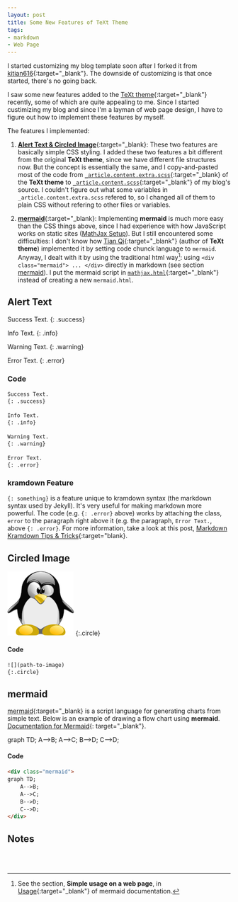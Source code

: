 ```yaml
---
layout: post
title: Some New Features of TeXt Theme
tags: 
- markdown
- Web Page
---
```

<!--more-->

I started customizing my blog template soon after I forked it from [kitian616](https://github.com/kitian616/jekyll-TeXt-theme/){:target="_blank"}. The downside of customizing is that once started, there's no going back. 

I saw some new features added to the [TeXt theme](https://tianqi.name/jekyll-TeXt-theme/){:target="_blank"} recently, some of which are quite appealing to me. Since I started custimizing my blog and since I'm a layman of web page design, I have to figure out how to implement these features by myself. 

The features I implemented:

1. [**Alert Text & Circled Image**](https://tianqi.name/jekyll-TeXt-theme/test/2017/08/08/additional-styles.html){:target="_blank}: These two features are basically simple CSS styling. I added these two features a bit different from the original **TeXt theme**, since we have different file structures now. But the concept is essentially the same, and I copy-and-pasted most of the code from [`_article.content.extra.scss`](https://github.com/kitian616/jekyll-TeXt-theme/blob/master/_sass/components/_article.content.extra.scss){:target="_blank} of the **TeXt theme** to [`_article.content.scss`](https://github.com/liao961120/liao961120.github.io/blob/master/_sass/components/_article.content.scss){:target="_blank"} of my blog's source. I couldn't figure out what some variables in `_article.content.extra.scss` refered to, so I changed all of them to plain CSS without refering to other files or variables.


2. [**mermaid**](https://tianqi.name/jekyll-TeXt-theme/test/2017/06/06/mermaid.html){:target="_blank}: Implementing **mermaid** is much more easy than the CSS things above, since I had experience with how JavaScript works on static sites ([MathJax Setup](https://liao961120.github.io/2018/01/27/mathjax.html)). But I still encountered some difficulties: I don't know how [Tian Qi](https://github.com/kitian616){:target="_blank"} (author of **TeXt theme**) implemented it by setting code chunck language to `mermaid`. Anyway, I dealt with it by using the traditional html way[^mermaid]: using `<div class="mermaid"> ... </div>` directly in markdown (see section [mermaid](#mermaid)). I put the mermaid script in [`mathjax.html`](https://github.com/liao961120/liao961120.github.io/blob/master/_includes/utils/mathjax.html){:target="_blank"} instead of creating a new `mermaid.html`.

## Alert Text

Success Text.
{: .success}

Info Text.
{: .info}

Warning Text.
{: .warning}

Error Text.
{: .error}

### Code

```kramdown
Success Text.
{: .success}

Info Text.
{: .info}

Warning Text.
{: .warning}

Error Text.
{: .error}
```

### kramdown Feature

`{: something}` is a feature unique to kramdown syntax (the markdown syntax used by Jekyll). It's very useful for making markdown more powerful. The code (e.g. `{: .error}` above) works by attaching the class, `error` to the paragraph right above it (e.g. the paragraph, `Error Text.`, above `{: .error}`. For more information, take a look at this post, [Markdown Kramdown Tips & Tricks](https://about.gitlab.com/2016/07/19/markdown-kramdown-tips-and-tricks/#classes-ids-and-attributes){:target="blank}.


## Circled Image

![](/assets/images/tux.png)
{:.circle}

#### Code
```kramdown
![](path-to-image)
{:.circle}
```

## mermaid

[mermaid](https://github.com/knsv/mermaid){:target="_blank} is a script language for generating charts from simple text. Below is an example of drawing a flow chart using **mermaid**. [Documentation for Mermaid](https://mermaidjs.github.io){: target="_blank"}.

<div class="mermaid">
graph TD;
    A-->B;
    A-->C;
    B-->D;
    C-->D;
</div>

#### Code

```html
<div class="mermaid">
graph TD;
    A-->B;
    A-->C;
    B-->D;
    C-->D;
</div>
```


## Notes
[^mermaid]: See the section, **Simple usage on a web page**, in [Usage](https://mermaidjs.github.io/usage.html){:target="_blank"} of mermaid documentation.

<br><br>